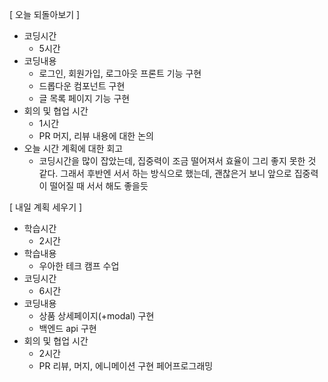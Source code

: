 [ 오늘 되돌아보기 ]

- 코딩시간
  - 5시간
- 코딩내용
  - 로그인, 회원가입, 로그아웃 프론트 기능 구현
  - 드롭다운 컴포넌트 구현
  - 글 목록 페이지 기능 구현
- 회의 및 협업 시간
  - 1시간
  - PR 머지, 리뷰 내용에 대한 논의
- 오늘 시간 계획에 대한 회고
  - 코딩시간을 많이 잡았는데, 집중력이 조금 떨어져서 효율이 그리 좋지 못한 것 같다. 그래서 후반엔 서서 하는 방식으로 했는데, 괜찮은거 보니 앞으로 집중력이 떨어질 때 서서 해도 좋을듯

[ 내일 계획 세우기 ]

- 학습시간
  - 2시간
- 학습내용
  - 우아한 테크 캠프 수업
- 코딩시간
  - 6시간
- 코딩내용
  - 상품 상세페이지(+modal) 구현
  - 백엔드 api 구현
- 회의 및 협업 시간
  - 2시간
  - PR 리뷰, 머지, 에니메이션 구현 페어프로그래밍
